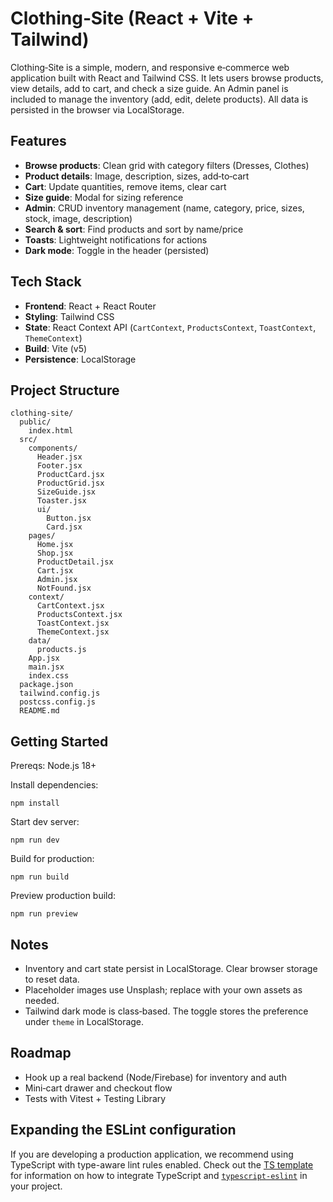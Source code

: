 # Clothing‑Site (React + Vite + Tailwind)

Clothing‑Site is a simple, modern, and responsive e‑commerce web application built with React and Tailwind CSS. It lets users browse products, view details, add to cart, and check a size guide. An Admin panel is included to manage the inventory (add, edit, delete products). All data is persisted in the browser via LocalStorage.

## Features

- __Browse products__: Clean grid with category filters (Dresses, Clothes)
- __Product details__: Image, description, sizes, add‑to‑cart
- __Cart__: Update quantities, remove items, clear cart
- __Size guide__: Modal for sizing reference
- __Admin__: CRUD inventory management (name, category, price, sizes, stock, image, description)
- __Search & sort__: Find products and sort by name/price
- __Toasts__: Lightweight notifications for actions
- __Dark mode__: Toggle in the header (persisted)

## Tech Stack

- __Frontend__: React + React Router
- __Styling__: Tailwind CSS
- __State__: React Context API (`CartContext`, `ProductsContext`, `ToastContext`, `ThemeContext`)
- __Build__: Vite (v5)
- __Persistence__: LocalStorage

## Project Structure

```
clothing-site/
  public/
    index.html
  src/
    components/
      Header.jsx
      Footer.jsx
      ProductCard.jsx
      ProductGrid.jsx
      SizeGuide.jsx
      Toaster.jsx
      ui/
        Button.jsx
        Card.jsx
    pages/
      Home.jsx
      Shop.jsx
      ProductDetail.jsx
      Cart.jsx
      Admin.jsx
      NotFound.jsx
    context/
      CartContext.jsx
      ProductsContext.jsx
      ToastContext.jsx
      ThemeContext.jsx
    data/
      products.js
    App.jsx
    main.jsx
    index.css
  package.json
  tailwind.config.js
  postcss.config.js
  README.md
```

## Getting Started

Prereqs: Node.js 18+

Install dependencies:

```
npm install
```

Start dev server:

```
npm run dev
```

Build for production:

```
npm run build
```

Preview production build:

```
npm run preview
```

## Notes

- Inventory and cart state persist in LocalStorage. Clear browser storage to reset data.
- Placeholder images use Unsplash; replace with your own assets as needed.
- Tailwind dark mode is class‑based. The toggle stores the preference under `theme` in LocalStorage.

## Roadmap

- Hook up a real backend (Node/Firebase) for inventory and auth
- Mini‑cart drawer and checkout flow
- Tests with Vitest + Testing Library


## Expanding the ESLint configuration

If you are developing a production application, we recommend using TypeScript with type-aware lint rules enabled. Check out the [TS template](https://github.com/vitejs/vite/tree/main/packages/create-vite/template-react-ts) for information on how to integrate TypeScript and [`typescript-eslint`](https://typescript-eslint.io) in your project.
